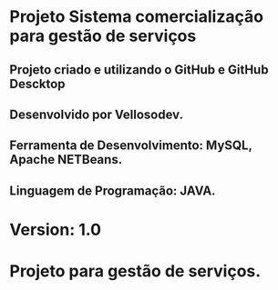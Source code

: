 # Projeto Sistema comercialização para gestão de serviços

## Projeto criado e utilizando  o GitHub e GitHub Descktop

## Desenvolvido por Vellosodev.
## Ferramenta de Desenvolvimento: MySQL, Apache NETBeans.
## Linguagem de Programação: JAVA.


# Version: 1.0 

# Projeto para gestão de serviços.